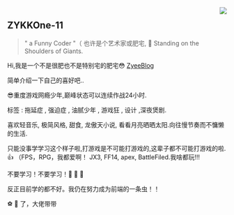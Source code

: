 <a href="#">
<img align="right" src='https://github-readme-stats.vercel.app/api?username=ZYKKOne-11&show_icons=true&title_color=fff&icon_color=79ff97&text_color=9f9f9f&bg_color=151515&hide=["contribs"]'>
</a>

## ZYKKOne-11

> " a Funny Coder "（ 也许是个艺术家或肥宅,
> 🥺 Standing on the Shoulders of Giants.

Hi,我是一个不是很肥也不是特别宅的肥宅😳 [ZyeeBlog](https://zyeeblog.com/#/) 

简单介绍一下自己的喜好吧..

😎重度游戏网瘾少年,巅峰状态可以连续作战24小时.

标签 : 拖延症 , 强迫症 , 油腻少年 , 游戏狂 , 设计 ,深夜煲剧.

喜欢轻音乐, 极简风格, 甜食, 龙傲天小说, 看看月亮晒晒太阳.向往慢节奏而不慵懒的生活.

只能没事学学习这个样子啦,打游戏是不可能打游戏的,这辈子都不可能打游戏的啦.👍 （FPS，RPG，我都爱啊！ JX3, FF14, apex, BattleFiled.我啥都玩!!!

不要学习！不要学习！🤯 🤯 🤯

反正目前学的都不好。我仍在努力成为前端的一条虫！！

⚽️ 🏀 了，大佬带带
